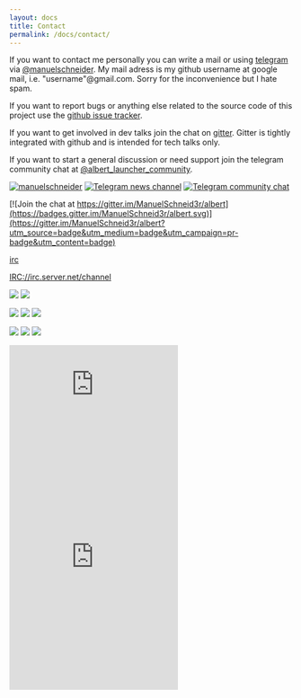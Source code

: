 ```yaml
---
layout: docs
title: Contact
permalink: /docs/contact/
---
```


If you want to contact me personally you can write a mail or using [telegram](https://telegram.org/) via [@manuelschneider](https://telegram.me/manuelschneider). My mail adress is my github username at google mail, i.e. "username"@gmail.com. Sorry for the inconvenience but I hate spam.

If you want to report bugs or anything else related to the source code of this project use the [github issue tracker](https://github.com/ManuelSchneid3r/albert/issues).

If you want to get involved in dev talks join the chat on [gitter](https://gitter.im/ManuelSchneid3r/albert). Gitter is tightly integrated with github and is intended for tech talks only.

If you want to start a general discussion or need support join the telegram community chat at [@albert_launcher_community](https://telegram.me/albert_launcher_community).


[![manuelschneider](https://img.shields.io/badge/manuelschneid3r-telegram-0088cc.svg?style=flat)](https://telegram.me/manuelschneider)
[![Telegram news channel](https://img.shields.io/badge/news_channel-telegram-0088cc.svg?style=flat)](https://telegram.me/albertlauncher)
[![Telegram community chat](https://img.shields.io/badge/chat-telegram-0088cc.svg?style=flat)](https://telegram.me/albert_launcher_community)

[![Join the chat at https://gitter.im/ManuelSchneid3r/albert](https://badges.gitter.im/ManuelSchneid3r/albert.svg)](https://gitter.im/ManuelSchneid3r/albert?utm_source=badge&utm_medium=badge&utm_campaign=pr-badge&utm_content=badge)

[irc](IRC://irc.freenode.net/albertlauncher)

[IRC://irc.server.net/channel](IRC://irc.server.net/channel)

![](https://img.shields.io/github/watchers/manuelschneid3r/albert.svg?style=social&label=Watch)
![](https://img.shields.io/github/stars/manuelschneid3r/albert.svg?style=social&label=Star)

![](https://img.shields.io/github/tag/manuelschneid3r/albert.svg)
![](https://img.shields.io/github/release/manuelschneid3r/albert.svg)
![](https://img.shields.io/github/commits-since/manuelschneid3r/albert/v0.8.11.svg)

![](https://img.shields.io/github/issues/manuelschneid3r/albert.svg)
![](https://img.shields.io/github/license/manuelschneid3r/albert.svg)
![](https://img.shields.io/aur/votes/albert.svg)


<iframe height='160' width='300' frameborder='0' allowtransparency='true' scrolling='no' src='https://www.strava.com/athletes/15900537/activity-summary/06cf461cfc96cb33b6f14053df042e6daefd1e48'></iframe>

<iframe height='454' width='300' frameborder='0' allowtransparency='true' scrolling='no' src='https://www.strava.com/athletes/15900537/latest-rides/06cf461cfc96cb33b6f14053df042e6daefd1e48'></iframe>
